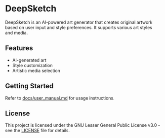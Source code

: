 # DeepSketch

DeepSketch is an AI-powered art generator that creates original artwork based on user input and style preferences. It supports various art styles and media.

## Features
- AI-generated art
- Style customization
- Artistic media selection

## Getting Started
Refer to [docs/user_manual.md](docs/user_manual.md) for usage instructions.

## License
This project is licensed under the GNU Lesser General Public License v3.0 - see the [LICENSE](LICENSE) file for details.

